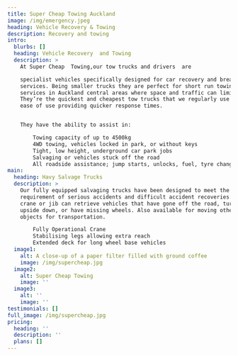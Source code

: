 ```yaml
---
title: Super Cheap Towing Auckland
image: /img/emergency.jpeg
heading: Vehicle Recovery & Towing
description: Recovery and towing
intro:
  blurbs: []
  heading: Vehicle Recovery  and Towing
  description: >
    At Super Cheap  Towing,our tow trucks and drivers  are  

    specialist vehicles specifically designed for car recovery and breakdown
    services. Being smaller trucks they are perfect for short run towing
    services in Auckland central areas where space and traffic can limit access.
    They’re the quickest and cheapest tow trucks that we regularly use due to
    ease of use providing quicker response times.


    They have the ability to assist in:

        Towing capacity of up to 4500kg
        4WD towing, vehicles locked in park, or without keys
        Tight, low height, underground car park jobs
        Salvaging or vehicles stuck off the road
        All roadside assistance; jump starts, unlocks, fuel, tyre change
main:
  heading: Havy Salvage Trucks
  description: >
    Our fully equipped salvaging trucks have been designed to meet the
    requirement of serious accidents and difficult accident recoveries. The
    crane or jib can retrieve vehicles that have gone off the road, turned
    upside down, or have missing wheels. Also available for moving other heavy
    objects for transportation.

        Fully Operational Crane
        Stabilising legs allowing extra reach
        Extended deck for long wheel base vehicles
  image1:
    alt: A close-up of a paper filter filled with ground coffee
    image: /img/supercheap.jpg
  image2:
    alt: Super Cheap Towing
    image: ''
  image3:
    alt: ''
    image: ''
testimonials: []
full_image: /img/supercheap.jpg
pricing:
  heading: ''
  description: ''
  plans: []
---
```


